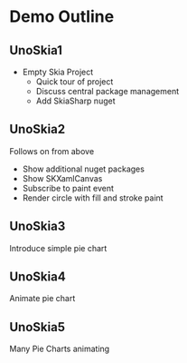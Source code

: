 # Demo Outline

## UnoSkia1

- Empty Skia Project
  - Quick tour of project
  - Discuss central package management
  - Add SkiaSharp nuget

## UnoSkia2

Follows on from above

- Show additional nuget packages
- Show SKXamlCanvas
- Subscribe to paint event
- Render circle with fill and stroke paint

## UnoSkia3

Introduce simple pie chart

## UnoSkia4

Animate pie chart

## UnoSkia5

Many Pie Charts animating